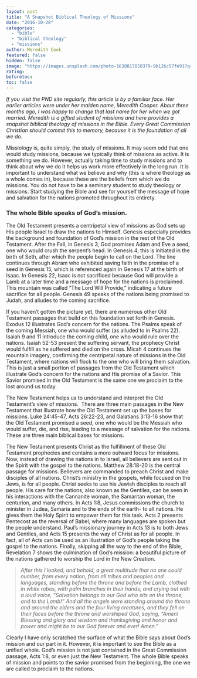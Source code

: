```yaml
---
layout: post
title: "A Snapshot Biblical Theology of Missions"
date: "2016-10-28"
categories: 
  - "bible"
  - "biblical theology"
  - "missions"
author: Meredith Cook
featured: false
hidden: false
image: "https://images.unsplash.com/photo-1638817858379-9b126c57fe91?q=80&w=2069&auto=format&fit=crop&ixlib=rb-4.0.3&ixid=M3wxMjA3fDB8MHxwaG90by1wYWdlfHx8fGVufDB8fHx8fA%3D%3D"
rating:
beforetoc:
toc: false
---
```


_If you visit the PND site regularly, this article is by a familiar face. Her earlier articles were under her maiden name, Meredith Cooper. About three months ago, I was happy to change that last name for her when we got married. Meredith is a gifted student of missions and here provides a snapshot biblical theology of missions in the Bible. Every Great Commission Christian should commit this to memory, because it is the foundation of all we do._

Missiology is, quite simply, the study of missions. It may seem odd that one would study missions, because we typically think of missions as active. It is something we do. However, actually taking time to study missions and to think about why we do it helps us work more effectively in the long run. It is important to understand what we believe and why (this is where theology as a whole comes in), because these are the beliefs from which we do missions. You do not have to be a seminary student to study theology or missions. Start studying the Bible and see for yourself the message of hope and salvation for the nations promoted throughout its entirety.

### The whole Bible speaks of God’s mission.

The Old Testament presents a centripetal view of missions as God sets up His people Israel to draw the nations to Himself. Genesis especially provides the background and foundation of God’s mission in the rest of the Old Testament. After the Fall, in Genesis 3, God promises Adam and Eve a seed, one who would crush the serpent’s head. In Genesis 4, this is initiated in the birth of Seth, after which the people begin to call on the Lord. The line continues through Abram who exhibited saving faith in the promise of a seed in Genesis 15, which is referenced again in Genesis 17 at the birth of Isaac. In Genesis 22, Isaac is not sacrificed because God will provide a Lamb at a later time and a message of hope for the nations is proclaimed. This mountain was called “The Lord Will Provide,” indicating a future sacrifice for all people. Genesis 49 speaks of the nations being promised to Judah, and alludes to the coming sacrifice.

If you haven’t gotten the picture yet, there are numerous other Old Testament passages that build on this foundation set forth in Genesis. Exodus 12 illustrates God’s concern for the nations. The Psalms speak of the coming Messiah, one who would suffer (as alluded to in Psalms 22). Isaiah 9 and 11 introduce the coming child, one who would rule over the nations. Isaiah 52-53 present the suffering servant, the prophecy Christ would fulfill as he suffered and died on the cross. Micah 4 continues the mountain imagery, confirming the centripetal nature of missions in the Old Testament, where nations will flock to the one who will bring them salvation. This is just a small portion of passages from the Old Testament which illustrate God’s concern for the nations and His promise of a Savior. This Savior promised in the Old Testament is the same one we proclaim to the lost around us today.

The New Testament helps us to understand and interpret the Old Testament’s view of missions.  There are three main passages in the New Testament that illustrate how the Old Testament set up the bases for missions. Luke 24:45-47, Acts 26:22-23, and Galatians 3:13-16 show that the Old Testament promised a seed, one who would be the Messiah who would suffer, die, and rise, leading to a message of salvation for the nations. These are three main biblical bases for missions.

The New Testament presents Christ as the fulfillment of these Old Testament prophecies and contains a more outward focus for missions. Now, instead of drawing the nations in to Israel, all believers are sent out in the Spirit with the gospel to the nations. Matthew 28:18-20 is the central passage for missions. Believers are commanded to preach Christ and make disciples of all nations. Christ’s ministry in the gospels, while focused on the Jews, is for all people. Christ seeks to use his Jewish disciples to reach all people. His care for the nations, also known as the Gentiles, can be seen in his interactions with the Cannanite woman, the Samaritan woman, the centurion, and many others. In Acts 1:8, Jesus commissions the church to minister in Judea, Samaria and to the ends of the earth- to all nations. He gives them the Holy Spirit to empower them for this task. Acts 2 presents Pentecost as the reversal of Babel, where many languages are spoken but the people understand. Paul’s missionary journey in Acts 13 is to both Jews and Gentiles, and Acts 15 presents the way of Christ as for all people. In fact, all of Acts can be used as an illustration of God’s people taking the gospel to the nations. Finally, skipping all the way to the end of the Bible, Revelation 7 shows the culmination of God’s mission: a beautiful picture of the nations gathered to worship the Lord in the New Creation.

> _After this I looked, and behold, a great multitude that no one could number, from every nation, from all tribes and peoples and languages, standing before the throne and before the Lamb, clothed in white robes, with palm branches in their hands, and crying out with a loud voice, “Salvation belongs to our God who sits on the throne, and to the Lamb!” And all the angels were standing around the throne and around the elders and the four living creatures, and they fell on their faces before the throne and worshiped God, saying, “Amen! Blessing and glory and wisdom and thanksgiving and honor and power and might be to our God forever and ever! Amen.”_

Clearly I have only scratched the surface of what the Bible says about God’s mission and our part in it. However, it is important to see the Bible as a unified whole. God’s mission is not just contained in the Great Commission passage, Acts 1:8, or even just the New Testament. The whole Bible speaks of mission and points to the savior promised from the beginning, the one we are called to proclaim to the nations.
